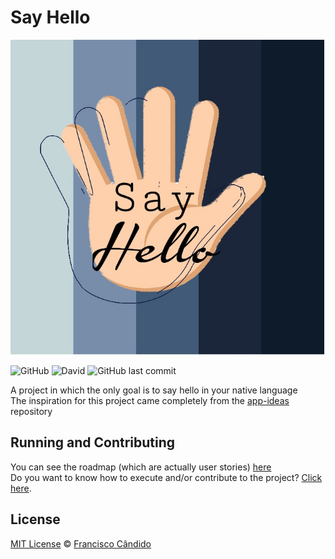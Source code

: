 # Say Hello

<p align="center">
<img src="https://github.com/franciscocandido/say-hello/blob/master/.github/images/logo.jpeg"></img><br>
</div>
</p>

![GitHub](https://img.shields.io/github/license/franciscocandido/say-hello?style=flat-square)
![David](https://img.shields.io/david/franciscocandido/say-hello?style=flat-square)
![GitHub last commit](https://img.shields.io/github/last-commit/franciscocandido/say-hello?style=flat-square)

A project in which the only goal is to say hello in your native language<br>
The inspiration for this project came completely from the [app-ideas](https://github.com/florinpop17/app-ideas) repository

## Running and Contributing
You can see the roadmap (which are actually user stories) [here](https://github.com/franciscocandido/say-hello/issues/1)<br>
Do you want to know how to execute and/or contribute to the project? [Click here](https://github.com/franciscocandido/say-hello/blob/master/.github/CONTRIBUTING.md).

## License

[MIT License](https://github.com/franciscocandido/say-hello/blob/master/LICENSE) &copy; [Francisco Cândido](https://github.com/franciscocandido)

